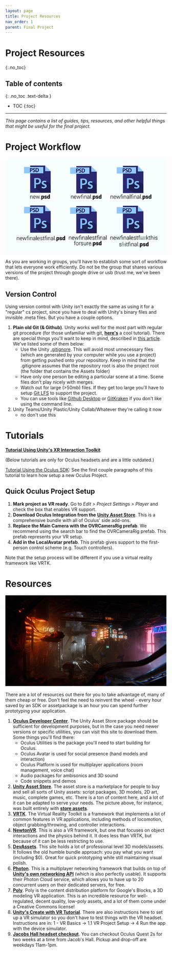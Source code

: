 ```yaml
---
layout: page
title: Project Resources
nav_order: 1
parent: Final Project
---
```

# Project Resources
{:.no_toc}

## Table of contents
{: .no_toc .text-delta }

- TOC
{:toc}

---

*This page contains a list of guides, tips, resources, and other helpful things that might be useful for the final project.*

# Project Workflow

![image](/assets/images/project/version-control.jpg)

As you are working in groups, you'll have to establish some sort of workflow that lets everyone work efficiently. Do not be the group that shares various versions of the project through google drive or usb (trust me, we've been there).

## Version Control 

Using version control with Unity isn't exactly the same as using it for a "regular" cs project, since you have to deal with Unity's binary files and invisible .meta files. But you have a couple options.

1. **Plain old Git (& Github)**. Unity works well for the most part with regular git procedure (for those unfamiliar with git, [**here's**](https://try.github.io/) a cool tutorial). There are special things you'll want to keep in mind, described in [this article](https://robots.thoughtbot.com/how-to-git-with-unity). We've listed some of them below:
   - Use the Unity [.gitignore](https://github.com/github/gitignore/blob/master/Unity.gitignore). This will avoid most unnecessary files (which are generated by your computer while you use a project) from getting pushed onto your repository. Keep in mind that the .gitignore assumes that the repository root is also the project root (the folder that contains the Assets folder)
   - Have only one person be editing a particular scene at a time. Scene files don't play nicely with merges.
   - Watch out for large (>50mb) files. If they get too large you'll have to setup [Git LFS](https://git-lfs.github.com/) to support the project.
   - You can use tools like [Github Desktop](https://desktop.github.com/) or [GitKraken](https://www.gitkraken.com/) if you don't like using the command line.
2. Unity Teams/Unity Plastic/Unity Collab/Whatever they're calling it now
   - no don't use this

# Tutorials

[**Tutorial Using Unity's XR Interaction Toolkit**](https://learn.unity.com/course/create-with-vr)


(Below tutorials are only for Oculus headsets and are a little outdated.)

[Tutorial Using the Oculus SDK](http://www.rgbschemes.com/blog/oculus-touch-and-finger-stuff-part-1/): See the first couple paragraphs of this tutorial to learn how setup a new Oculus Project.

## Quick Oculus Project Setup

1. **Mark project as VR ready**. Go to *Edit > Project Settings > Player* and check the box that enables VR support.
2. **Download Oculus Integration from the** [**Unity Asset Store**](https://assetstore.unity.com/packages/tools/integration/oculus-integration-82022). This is a comprehensive bundle with all of Oculus' side add-ons.
3. **Replace the Main Camera with the OVRCameraRig prefab**. We recommend using the search bar to find the OVRCameraRig prefab. This prefab represents your VR setup.
4. **Add in the LocalAvatar prefab**. This prefab gives support to the first-person control scheme (e.g. Touch controllers).

Note that the setup process will be different if you use a virtual reality framework like VRTK.

# Resources

![image](/assets/images/project/neon.jpg)

There are a lot of resources out there for you to take advantage of, many of them cheap or free. Don't feel the need to reinvent the wheel - every hour saved by an SDK or assetpackage is an hour you can spend further prototyping your application.

1. [**Oculus Developer Center**](https://developer.oculus.com/downloads/unity/). The Unity Asset Store package should be sufficient for development purposes, but in the case you need newer versions or specific utilities, you can visit this site to download them. Some things you'll find there:
   - Oculus Utilities is the package you'll need to start building for Oculus.
   - Oculus Avatar is used for social presence (hand models and interaction)
   - Oculus Platform is used for multiplayer applications (room management, voice chat)
   - Audio packages for ambisonics and 3D sound
   - Code snippets and demos 
2. [**Unity Asset Store**](https://www.assetstore.unity3d.com/en/). The asset store is a marketplace for people to buy and sell all sorts of Unity assets: script packages, 3D models, 2D art, music, complete games, etc. There is a ton of content here, and a lot of it can be adapted to serve your needs. The picture above, for instance, was built entirely with [**store assets**](https://blogs.unity3d.com/2017/10/04/neon/).
3. [**VRTK**](https://vrtoolkit.readme.io/). The Virtual Reality Toolkit is a framework that implements a lot of common features in VR applications, including methods of locomotion, object grabbing/throwing, and controller interactions.
4. [**NewtonVR**](http://www.newtonvr.com/). This is also a VR framework, but one that focuses on object interactions and the physics behind it. It does less than VRTK, but because of it can be less restricting to use.
5. [**DevAssets**](http://devassets.com/). This site holds a lot of professional level 3D models/assets. It follows the old humble bundle approach: you pay what you want (including $0). Great for quick prototyping while still maintaining visual polish.
6. [**Photon**](https://www.photonengine.com/). This is a multiplayer networking framework that builds on top of [**Unity's own networking API**](https://docs-multiplayer.unity3d.com/) (which is also perfectly usable). It supports their Photon Cloud service, which allows you to have up to 20 concurrent users on their dedicated servers, for free.
7. [**Poly**](https://poly.google.com/). Poly is the content distribution platform for Google's Blocks, a 3D modeling VR application. This is an incredible resource for well-regulated, decent quality, low-poly assets, and a lot of them come under a Creative Commons license!
8. [**Unity's Create with VR Tutorial**](https://learn.unity.com/course/create-with-vr). There are also instructions here to set up a VR simulator so you don't have to test things with the VR headset. Instructions are in: 1 - VR Basics -> 1.1 VR Project Setup -> 4 Run the app with the device simulator.
9. [**Jacobs Hall headset checkout**](https://jacobsinstitute.berkeley.edu/oculus-check-out/). You can checkout Oculus Quest 2s for two weeks at a time from Jacob's Hall. Pickup and drop-off are weekdays 11am-1pm.
